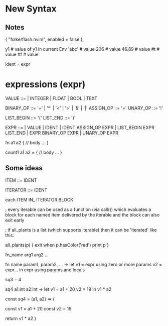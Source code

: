 # New Syntax

## Notes

  { "folke/flash.nvim", enabled = false },


y1 # value of y1 in current Env
'abc' # value
206 # value
46.89 # value
#t # value
#f # value

ident = expr

expressions (expr)
==================
VALUE ::= 
       | INTEGER 
       | FLOAT 
       | BOOL 
       | TEXT

BINARY_OP ::= '+' | '*' | '<' | '>' | '&' | '|'
ASSIGN_OP ::= '='
UNARY_OP ::= '!'

LIST_BEGIN ::= '('
LIST_END ::= ')'

EXPR ::= 
      | VALUE 
      | IDENT
      | IDENT ASSIGN_OP EXPR
      | LIST_BEGIN EXPR LIST_END
      | EXPR BINARY_OP EXPR
      | UNARY_OP EXPR

fn a1 a2 {
  // body ...
}

count1 a1 a2 = {
  // body ...
}

Some ideas 
----------
ITEM ::= IDENT

ITERATOR ::= IDENT

each ITEM IN_ ITERATOR BLOCK

; every iterable can be used as a 
function (via call()) which evaluates a block
for each named item delivered by the iterable
and the block can also exit early

; if all_plants is a list (which supports iterable)
then it can be 'iterated' like this:


all_plants(p) {
    exit when p.hasColor('red')
    print p 
}

fn_name arg1 arg2 ...

fn name param1, param2, ... -> 
  let
   v1 = expr using zero or more params
   v2 = expr...
  in 
   expr using params and locals

sq3 = 4

sq4 a1:int a2:int -> 
let 
  v1 = a1 + 20
  v2 = 19
in
  v1 * a2


const sq4 = (a1, a2) => {

  const v1 = a1 + 20
  const v2 = 19

  return v1 * a2
}


